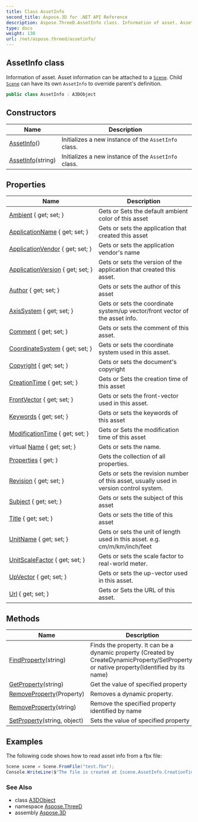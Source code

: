 ```yaml
---
title: Class AssetInfo
second_title: Aspose.3D for .NET API Reference
description: Aspose.ThreeD.AssetInfo class. Information of asset. Asset information can be attached to a Scene. Child Scene can have its own AssetInfo to override parents definition
type: docs
weight: 130
url: /net/aspose.threed/assetinfo/
---
```

## AssetInfo class

Information of asset. Asset information can be attached to a [`Scene`](../scene/). Child [`Scene`](../scene/) can have its own `AssetInfo` to override parent's definition.

```csharp
public class AssetInfo : A3DObject
```

## Constructors

| Name | Description |
| --- | --- |
| [AssetInfo](assetinfo/#constructor)() | Initializes a new instance of the `AssetInfo` class. |
| [AssetInfo](assetinfo/#constructor_1)(string) | Initializes a new instance of the `AssetInfo` class. |

## Properties

| Name | Description |
| --- | --- |
| [Ambient](../../aspose.threed/assetinfo/ambient/) { get; set; } | Gets or Sets the default ambient color of this asset |
| [ApplicationName](../../aspose.threed/assetinfo/applicationname/) { get; set; } | Gets or sets the application that created this asset |
| [ApplicationVendor](../../aspose.threed/assetinfo/applicationvendor/) { get; set; } | Gets or sets the application vendor's name |
| [ApplicationVersion](../../aspose.threed/assetinfo/applicationversion/) { get; set; } | Gets or sets the version of the application that created this asset. |
| [Author](../../aspose.threed/assetinfo/author/) { get; set; } | Gets or sets the author of this asset |
| [AxisSystem](../../aspose.threed/assetinfo/axissystem/) { get; set; } | Gets or sets the coordinate system/up vector/front vector of the asset info. |
| [Comment](../../aspose.threed/assetinfo/comment/) { get; set; } | Gets or sets the comment of this asset. |
| [CoordinateSystem](../../aspose.threed/assetinfo/coordinatesystem/) { get; set; } | Gets or sets the coordinate system used in this asset. |
| [Copyright](../../aspose.threed/assetinfo/copyright/) { get; set; } | Gets or sets the document's copyright |
| [CreationTime](../../aspose.threed/assetinfo/creationtime/) { get; set; } | Gets or Sets the creation time of this asset |
| [FrontVector](../../aspose.threed/assetinfo/frontvector/) { get; set; } | Gets or sets the front-vector used in this asset. |
| [Keywords](../../aspose.threed/assetinfo/keywords/) { get; set; } | Gets or sets the keywords of this asset |
| [ModificationTime](../../aspose.threed/assetinfo/modificationtime/) { get; set; } | Gets or Sets the modification time of this asset |
| virtual [Name](../../aspose.threed/a3dobject/name/) { get; set; } | Gets or sets the name. |
| [Properties](../../aspose.threed/a3dobject/properties/) { get; } | Gets the collection of all properties. |
| [Revision](../../aspose.threed/assetinfo/revision/) { get; set; } | Gets or sets the revision number of this asset, usually used in version control system. |
| [Subject](../../aspose.threed/assetinfo/subject/) { get; set; } | Gets or sets the subject of this asset |
| [Title](../../aspose.threed/assetinfo/title/) { get; set; } | Gets or sets the title of this asset |
| [UnitName](../../aspose.threed/assetinfo/unitname/) { get; set; } | Gets or sets the unit of length used in this asset. e.g. cm/m/km/inch/feet |
| [UnitScaleFactor](../../aspose.threed/assetinfo/unitscalefactor/) { get; set; } | Gets or sets the scale factor to real-world meter. |
| [UpVector](../../aspose.threed/assetinfo/upvector/) { get; set; } | Gets or sets the up-vector used in this asset. |
| [Url](../../aspose.threed/assetinfo/url/) { get; set; } | Gets or Sets the URL of this asset. |

## Methods

| Name | Description |
| --- | --- |
| [FindProperty](../../aspose.threed/a3dobject/findproperty/)(string) | Finds the property. It can be a dynamic property (Created by CreateDynamicProperty/SetProperty) or native property(Identified by its name) |
| [GetProperty](../../aspose.threed/a3dobject/getproperty/)(string) | Get the value of specified property |
| [RemoveProperty](../../aspose.threed/a3dobject/removeproperty/)(Property) | Removes a dynamic property. |
| [RemoveProperty](../../aspose.threed/a3dobject/removeproperty/)(string) | Remove the specified property identified by name |
| [SetProperty](../../aspose.threed/a3dobject/setproperty/)(string, object) | Sets the value of specified property |

## Examples

The following code shows how to read asset info from a fbx file:

```csharp
Scene scene = Scene.FromFile("test.fbx");
Console.WriteLine($"The file is created at {scene.AssetInfo.CreationTime} by {scene.AssetInfo.ApplicationName} {scene.AssetInfo.ApplicationVersion} ");
```

### See Also

* class [A3DObject](../a3dobject/)
* namespace [Aspose.ThreeD](../../aspose.threed/)
* assembly [Aspose.3D](../../)



